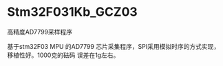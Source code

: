 # Stm32F031Kb_GCZ03
高精度AD7799采样程序

基于stm32F03 MPU 的AD7799 芯片采集程序，SPI采用模拟时序的方式实现，移植性好。1000克的砝码 误差在1g左右。
